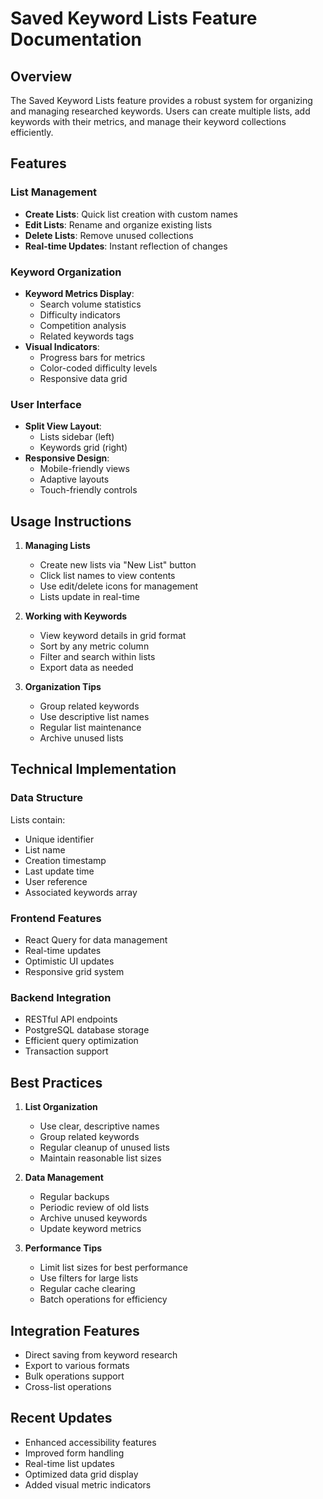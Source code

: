 # Saved Keyword Lists Feature Documentation

## Overview
The Saved Keyword Lists feature provides a robust system for organizing and managing researched keywords. Users can create multiple lists, add keywords with their metrics, and manage their keyword collections efficiently.

## Features

### List Management
- **Create Lists**: Quick list creation with custom names
- **Edit Lists**: Rename and organize existing lists
- **Delete Lists**: Remove unused collections
- **Real-time Updates**: Instant reflection of changes

### Keyword Organization
- **Keyword Metrics Display**: 
  - Search volume statistics
  - Difficulty indicators
  - Competition analysis
  - Related keywords tags
- **Visual Indicators**:
  - Progress bars for metrics
  - Color-coded difficulty levels
  - Responsive data grid

### User Interface
- **Split View Layout**:
  - Lists sidebar (left)
  - Keywords grid (right)
- **Responsive Design**:
  - Mobile-friendly views
  - Adaptive layouts
  - Touch-friendly controls

## Usage Instructions

1. **Managing Lists**
   - Create new lists via "New List" button
   - Click list names to view contents
   - Use edit/delete icons for management
   - Lists update in real-time

2. **Working with Keywords**
   - View keyword details in grid format
   - Sort by any metric column
   - Filter and search within lists
   - Export data as needed

3. **Organization Tips**
   - Group related keywords
   - Use descriptive list names
   - Regular list maintenance
   - Archive unused lists

## Technical Implementation

### Data Structure
Lists contain:
- Unique identifier
- List name
- Creation timestamp
- Last update time
- User reference
- Associated keywords array

### Frontend Features
- React Query for data management
- Real-time updates
- Optimistic UI updates
- Responsive grid system

### Backend Integration
- RESTful API endpoints
- PostgreSQL database storage
- Efficient query optimization
- Transaction support

## Best Practices

1. **List Organization**
   - Use clear, descriptive names
   - Group related keywords
   - Regular cleanup of unused lists
   - Maintain reasonable list sizes

2. **Data Management**
   - Regular backups
   - Periodic review of old lists
   - Archive unused keywords
   - Update keyword metrics

3. **Performance Tips**
   - Limit list sizes for best performance
   - Use filters for large lists
   - Regular cache clearing
   - Batch operations for efficiency

## Integration Features
- Direct saving from keyword research
- Export to various formats
- Bulk operations support
- Cross-list operations

## Recent Updates
- Enhanced accessibility features
- Improved form handling
- Real-time list updates
- Optimized data grid display
- Added visual metric indicators
